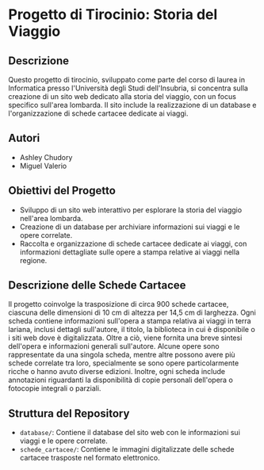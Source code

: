 # Progetto di Tirocinio: Storia del Viaggio

## Descrizione
Questo progetto di tirocinio, sviluppato come parte del corso di laurea in Informatica presso l'Università degli Studi dell'Insubria, si concentra sulla creazione di un sito web dedicato alla storia del viaggio, con un focus specifico sull'area lombarda. Il sito include la realizzazione di un database e l'organizzazione di schede cartacee dedicate ai viaggi.

## Autori
- Ashley Chudory
- Miguel Valerio

## Obiettivi del Progetto
- Sviluppo di un sito web interattivo per esplorare la storia del viaggio nell'area lombarda.
- Creazione di un database per archiviare informazioni sui viaggi e le opere correlate.
- Raccolta e organizzazione di schede cartacee dedicate ai viaggi, con informazioni dettagliate sulle opere a stampa relative ai viaggi nella regione.

## Descrizione delle Schede Cartacee
Il progetto coinvolge la trasposizione di circa 900 schede cartacee, ciascuna delle dimensioni di 10 cm di altezza per 14,5 cm di larghezza. Ogni scheda contiene informazioni sull'opera a stampa relativa ai viaggi in terra lariana, inclusi dettagli sull'autore, il titolo, la biblioteca in cui è disponibile o i siti web dove è digitalizzata. Oltre a ciò, viene fornita una breve sintesi dell'opera e informazioni generali sull'autore. Alcune opere sono rappresentate da una singola scheda, mentre altre possono avere più schede correlate tra loro, specialmente se sono opere particolarmente ricche o hanno avuto diverse edizioni. Inoltre, ogni scheda include annotazioni riguardanti la disponibilità di copie personali dell'opera o fotocopie integrali o parziali.

## Struttura del Repository
- `database/`: Contiene il database del sito web con le informazioni sui viaggi e le opere correlate.
- `schede_cartacee/`: Contiene le immagini digitalizzate delle schede cartacee trasposte nel formato elettronico.